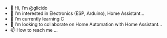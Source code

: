 - 👋 Hi, I’m @glicido
- 👀 I’m interested in Electronics (ESP, Arduino), Home Assistant...
- 🌱 I’m currently learning C
- 💞️ I’m looking to collaborate on Home Automation with Home Assistant...
- 📫 How to reach me ...

<!---
glicido/glicido is a ✨ special ✨ repository because its `README.md` (this file) appears on your GitHub profile.
You can click the Preview link to take a look at your changes.
--->
